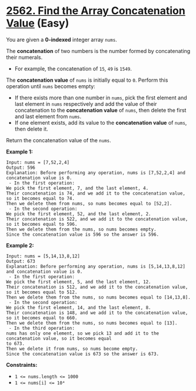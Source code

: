 # [2562. Find the Array Concatenation Value][link] (Easy)

[link]: https://leetcode.com/problems/find-the-array-concatenation-value/

You are given a **0-indexed** integer array `nums`.

The **concatenation** of two numbers is the number formed by concatenating their numerals.

- For example, the concatenation of `15`, `49` is `1549`.

The **concatenation value** of `nums` is initially equal to `0`. Perform this operation until `nums`
becomes empty:

- If there exists more than one number in `nums`, pick the first element and last element in `nums`
respectively and add the value of their concatenation to the **concatenation value** of `nums`, then
delete the first and last element from `nums`.
- If one element exists, add its value to the **concatenation value** of `nums`, then delete it.

Return the concatenation value of the `nums`.

**Example 1:**

```
Input: nums = [7,52,2,4]
Output: 596
Explanation: Before performing any operation, nums is [7,52,2,4] and concatenation value is 0.
 - In the first operation:
We pick the first element, 7, and the last element, 4.
Their concatenation is 74, and we add it to the concatenation value, so it becomes equal to 74.
Then we delete them from nums, so nums becomes equal to [52,2].
 - In the second operation:
We pick the first element, 52, and the last element, 2.
Their concatenation is 522, and we add it to the concatenation value, so it becomes equal to 596.
Then we delete them from the nums, so nums becomes empty.
Since the concatenation value is 596 so the answer is 596.
```

**Example 2:**

```
Input: nums = [5,14,13,8,12]
Output: 673
Explanation: Before performing any operation, nums is [5,14,13,8,12] and concatenation value is 0.
 - In the first operation:
We pick the first element, 5, and the last element, 12.
Their concatenation is 512, and we add it to the concatenation value, so it becomes equal to 512.
Then we delete them from the nums, so nums becomes equal to [14,13,8].
 - In the second operation:
We pick the first element, 14, and the last element, 8.
Their concatenation is 148, and we add it to the concatenation value, so it becomes equal to 660.
Then we delete them from the nums, so nums becomes equal to [13].
 - In the third operation:
nums has only one element, so we pick 13 and add it to the concatenation value, so it becomes equal
to 673.
Then we delete it from nums, so nums become empty.
Since the concatenation value is 673 so the answer is 673.
```

**Constraints:**

- `1 <= nums.length <= 1000`
- `1 <= nums[i] <= 10⁴`
